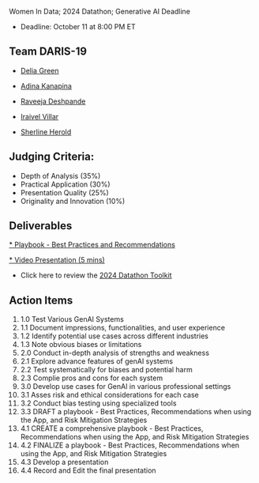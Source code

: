 Women In Data; 2024 Datathon; Generative AI
Deadline

* Deadline: October 11 at 8:00 PM ET

## Team DARIS-19
* [Delia Green](https://www.linkedin.com/in/delia-green-mbs-a442b734/)

* [Adina Kanapina](https://www.linkedin.com/in/adina-kanapina/)

* [Raveeja Deshpande](http://linkedin.com/in/raveejadeshpande) 

* [Iraivel Villar](https://www.linkedin.com/in/ira-vi/)

* [Sherline Herold](https://www.linkedin.com/in/herolds/)


## Judging Criteria:

* Depth of Analysis (35%)
* Practical Application (30%)
* Presentation Quality (25%)
* Originality and Innovation (10%)

## Deliverables

[* Playbook - Best Practices and Recommendations
](https://docs.google.com/presentation/d/e/2PACX-1vSCMiRz8vomVZv5MLzl-2QUXAYuiuUJ6eLJLKrAjlTNwhP64JpVQB_vPCRgvReKJw/pub?start=false&loop=false&delayms=3000&slide=id.p1)

[* Video Presentation (5 mins)
](https://drive.google.com/file/d/1BnvAsGaorAavDAwiwwH5_YTesuLSigaL/view?usp=drive_link)

* Click here to review the [2024 Datathon Toolkit](https://docs.google.com/presentation/d/1V8S6fvAkrXuoLqkVsRMGzrlr3eT8o3zS/embed?slide=id.p1)

## Action Items
1. 1.0 Test Various GenAI Systems
2. 1.1 Document impressions, functionalities, and user experience
3. 1.2 Identify potential use cases across different industries
4. 1.3 Note obvious biases or limitations
5. 2.0 Conduct in-depth analysis of strengths and weakness
6. 2.1 Explore advance features of genAI systems
7. 2.2 Test systematically for biases and potential harm
8. 2.3 Complie pros and cons for each system
9. 3.0 Develop use cases for GenAI in various professional settings
10. 3.1 Asses risk and ethical considerations for each case
11. 3.2 Conduct bias testing using specialized tools
12. 3.3 DRAFT a playbook - Best Practices, Recommendations when using the App, and Risk Mitigation Strategies
13. 4.1 CREATE a comprehensive playbook - Best Practices, Recommendations when using the App, and Risk Mitigation Strategies
14. 4.2 FINALIZE a playbook - Best Practices, Recommendations when using the App, and Risk Mitigation Strategies
15. 4.3 Develop a presentation
16. 4.4 Record and Edit the final presentation
